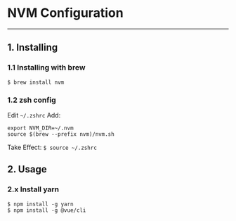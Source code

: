 # NVM Configuration

***
##  1. Installing
### 1.1 Installing with brew
```
$ brew install nvm
```

### 1.2 zsh config
Edit `~/.zshrc`
Add:
```
export NVM_DIR=~/.nvm
source $(brew --prefix nvm)/nvm.sh
```
Take Effect: `$ source ~/.zshrc`

## 2. Usage

### 2.x Install yarn
```
$ npm install -g yarn
$ npm install -g @vue/cli
```
